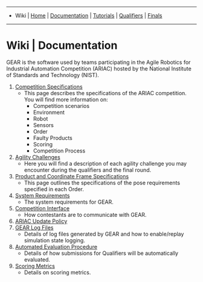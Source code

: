 -------------------------------------------------
- Wiki | [Home](../../README.md) | [Documentation](../documentation/documentation.md) | [Tutorials](../tutorials/tutorials.md) | [Qualifiers](../qualifiers/qualifier.md) | [Finals](../finals/finals.md)
-------------------------------------------------

# Wiki | Documentation

GEAR is the software used by teams participating in the Agile Robotics for Industrial Automation Competition (ARIAC) hosted by the National Institute of Standards and Technology (NIST).

1. [Competition Specifications](competition_specifications.md)
    * This page describes the specifications of the ARIAC competition. You will find more information on:
      * Competition scenarios
      * Environment
      * Robot
      * Sensors
      * Order
      * Faulty Products
      * Scoring
      * Competition Process
1. [Agility Challenges](agility_challenges.md)
    * Here you will find a description of each agility challenge you may encounter during the qualifiers and the final round.
1. [Product and Coordinate Frame Specifications](frame_specifications.md)
    * This page outlines the specifications of the pose requirements specified in each Order.
1. [System Requirements](system_requirements.md)
    * The system requirements for GEAR.
1. [Competition Interface](competition_interface_documentation.md)
    * How contestants are to communicate with GEAR.
1. [ARIAC Update Policy](update_policy.md)
1. [GEAR Log Files](logging.md)
    * Details of log files generated by GEAR and how to enable/replay simulation state logging.
1. [Automated Evaluation Procedure](automated_evaluation.md)
    * Details of how submissions for Qualifiers will be automatically evaluated.
1. [Scoring Metrics](scoring.md)
    * Details on scoring metrics.
